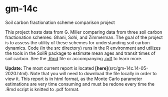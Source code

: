 # gm-14c
Soil carbon fractionation scheme comparison project

This project hosts data from G. Miller comparing data from three soil carbon fractionation schemes: Ghani, Sohi, and Zimmerman. The goal of the project is to assess the utility of these schemes for understanding soil carbon dynamics. Code (in the src directory) runs in the R environment and utilizes the tools in the SoilR package to estimate mean ages and transit times of soil carbon. See the [.Rmd](src/gm-14c.Rmd) file or accompanying [.pdf](src/gm-14c.pdf) to learn more.

**Update:** 
The most current report is located **[here]**(src/gm-14c.14-05-2020.html). Note that you will need to download the file locally in order to view it. This report is in html format, as the Monte Carlo parameter estimations are very time consuming and must be redone every time the .Rmd script is knitted to .pdf format. 
